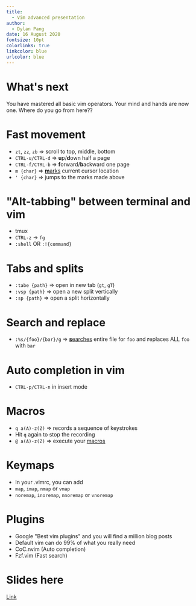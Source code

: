 ```yaml
---
title:
  - Vim advanced presentation
author:
  - Dylan Pang
date: 16 August 2020
fontsize: 10pt
colorlinks: true
linkcolor: blue
urlcolor: blue
---
```


# What's next

You have mastered all basic vim operators. Your mind and hands are now one. Where do you go from here??

# Fast movement

- `zt`, `zz`, `zb` => scroll to top, middle, bottom
- `CTRL-u/CTRL-d` => **u**p/**d**own half a page
- `CTRL-f/CTRL-b` => **f**orward/**b**ackward one page
- `m {char}` => [**m**arks](https://vim.fandom.com/wiki/Using_marks) current cursor location
- `' {char}` => jumps to the marks made above

# "Alt-tabbing" between terminal and vim

- tmux
- `CTRL-z` -> `fg`
- `:shell` OR `:!{command}`

# Tabs and splits

- `:tabe {path}` => open in new tab (`gt`, `gT`)
- `:vsp {path}` => open a new split vertically
- `:sp {path}` => open a split horizontally

# Search and replace

- `:%s/{foo}/{bar}/g` => [**s**earches](https://vim.fandom.com/wiki/Search_and_replace) entire file for `foo` and **r**eplaces ALL `foo` with `bar`

# Auto completion in vim

- `CTRL-p/CTRL-n` in insert mode

# Macros

- `q a(A)-z(Z)` => records a sequence of keystrokes
- Hit `q` again to stop the recording
- `@ a(A)-z(Z)` => execute your [macros](https://vim.fandom.com/wiki/Macros)

# Keymaps

- In your .vimrc, you can add
- `map`, `imap`, `nmap` or `vmap`
- `noremap`, `inoremap`, `nnoremap` or `vnoremap`

# Plugins

- Google "Best vim plugins" and you will find a million blog posts
- Default vim can do 99% of what you really need
- CoC.nvim (Auto completion)
- Fzf.vim (Fast search)

# Slides here

[Link](https://github.com/dylanpjx/unix-workshop)
